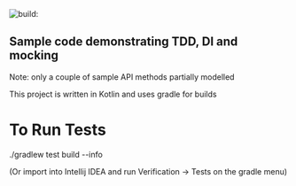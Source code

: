 <img src="https://travis-ci.com/majikandy/15marketing_test.svg?branch=master" alt="build:">

## Sample code demonstrating TDD, DI and mocking

Note: only a couple of sample API methods partially modelled

This project is written in Kotlin and uses gradle for builds

# To Run Tests

./gradlew test build --info

(Or import into Intellij IDEA and run Verification -> Tests on the gradle menu)

